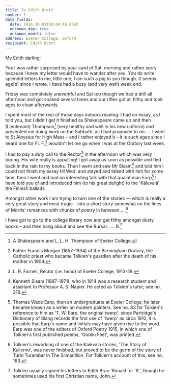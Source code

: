```yaml
---
title: To Edith Bratt
number: 1
date_fields:
  date: 1914-10-01T20:04:46.859Z
  unknown_day: true
  unknown_month: false
address: Exeter College, Oxford
recipient: Edith Bratt
---
```

My Edith darling:

Yes I was rather surprised by your card of Sat. morning and rather sorry because I knew my letter would have to wander after you. You do write splendid letters to me, little one; I am such a pig to you though. It seems age\[s] since I wrote. I have had a busy (and very wet!) week end.

Friday was completely uneventful and Sat too though we had a drill all afternoon and got soaked several times and our rifles got all filthy and took ages to clean afterwards.

I spent most of the rest of those days indoors reading: I had an essay, as I told you, but I didn't get it finished as Shakespeare came up and then (Lieutenant) Thompson[^1] (very healthy and well in his new uniform) and prevented me doing work on the Sabbath, as I had proposed to do..... I went to St Aloysius for High Mass – and I rather enjoyed it – it is such ages since I heard one for Fr. F.[^2] wouldn't let me go when I was at the Oratory last week.

I had to pay a duty call to the Rector[^3] in the afternoon which was very boring. His wife really is appalling! I got away as soon as possible and fled back in the rain to my books. Then I went and saw Mr Sisam[^4] and told him I could not finish my essay till Wed: and stayed and talked with him for some time, then I went and had an interesting talk with that quaint man Earp[^5] I have told you of and introduced him (to his great delight) to the 'Kālevalā' the Finnish ballads.

Amongst other work I am trying to turn one of the stories — which is really a very great story and most tragic – into a short story somewhat on the lines of Morris' romances with chunks of poetry in between.....[^6]

I have got to go to the college library now and get filthy amongst dusty books – and then hang about and see the Bursar. .... R.[^7]

[^1]: A Shakespeare and L. L. H. Thompson of Exeter College.
[^2]: Father Francis Morgan (1857-1934) of the Birmingham Oratory, the Catholic priest who became Tolkien's guardian after the death of his mother in 1904.
[^3]: L. R. Farnell, Rector (i.e. head) of Exeter College, 1913-28.
[^4]: Kenneth Sisam (1887-1971), who in 1914 was a research student and assistant to Professor A. S. Napier. He acted as Tolkien's tutor; see no. 318.
[^5]: Thomas Wade Earp, then an undergraduate at Exeter College; he later became known as a writer on modern painters. See no. 83 for Tolkien's reference to him as 'T. W. Earp, the original twerp'; since Partridge's Dictionary of Slang records the first use of 'twerp'
as circa 1910, it is possible that Earp's name and initials may have given rise to the word. Earp was one of the editors of Oxford Poetry 1915, in which one of Tolkien's first published poems, 'Goblin Feet', was printed.
[^6]: Tolkien's reworking of one of the Kalevala stories, 'The Story of Kullervo', was never finished, but proved to be the germ of the story of Túrin Turambar in The Silmarillion. For Tolkien's account of this, see no. 163.
[^7]: Tolkien usually signed his letters to Edith Bran 'Ronald' or 'R.', though he sometimes used his first Christian name, John.